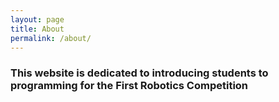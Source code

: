 ```yaml
---
layout: page
title: About
permalink: /about/
---
```



### This website is dedicated to introducing students to programming for the First Robotics Competition

